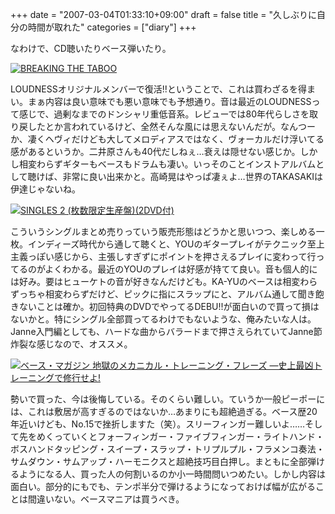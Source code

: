 +++
date = "2007-03-04T01:33:10+09:00"
draft = false
title = "久しぶりに自分の時間が取れた"
categories = ["diary"]
+++

なわけで、CD聴いたりベース弾いたり。

<a href="http://www.amazon.co.jp/exec/obidos/ASIN/B000ICLXAQ/realbeat-22/ref=nosim/" target="_blank"><img src="http://images-jp.amazon.com/images/P/B000ICLXAQ.09.MZZZZZZZ.jpg" alt="BREAKING THE TABOO" style="border: none;" /></a>

LOUDNESSオリジナルメンバーで復活!!ということで、これは買わざるを得まい。まぁ内容は良い意味でも悪い意味でも予想通り。音は最近のLOUDNESSって感じで、過剰なまでのドンシャリ重低音系。レビューでは80年代らしさを取り戻したとか言われているけど、全然そんな風には思えないんだが。なんつーか、凄くヘヴィだけども大してメロディアスではなく、ヴォーカルだけ浮いてる感があるというか。二井原さんも40代だしねぇ…衰えは隠せない感じか。しかし相変わらずギターもベースもドラムも凄い。いっそのことインストアルバムとして聴けば、非常に良い出来かと。高崎晃はやっぱ凄ぇよ…世界のTAKASAKIは伊達じゃないね。

<a href="http://www.amazon.co.jp/exec/obidos/ASIN/B000M2DK4E/realbeat-22/ref=nosim/" target="_blank"><img src="http://images-jp.amazon.com/images/P/B000M2DK4E.09.MZZZZZZZ.jpg" alt="SINGLES 2 (枚数限定生産盤)(2DVD付)" style="border: none;" /></a>

こういうシングルまとめ売りっていう販売形態はどうかと思いつつ、楽しめる一枚。インディーズ時代から通して聴くと、YOUのギタープレイがテクニック至上主義っぽい感じから、主張しすぎずにポイントを押さえるプレイに変わって行ってるのがよくわかる。最近のYOUのプレイは好感が持てて良い。音も個人的には好み。要はヒューケトの音が好きなんだけども。KA-YUのベースは相変わらずっちゃ相変わらずだけど、ピックに指にスラップにと、アルバム通して聞き飽きないことは確か。初回特典のDVDでやってるDEBU!!が面白いので買って損はないかと。特にシングル全部買ってるわけでもないような、俺みたいな人は。Janne入門編としても、ハードな曲からバラードまで押さえられていてJanne節炸裂な感じなので、オススメ。

<a href="http://www.amazon.co.jp/exec/obidos/ASIN/4845612771/realbeat-22/ref=nosim/" target="_blank"><img src="http://images-jp.amazon.com/images/P/4845612771.09.MZZZZZZZ.jpg" alt="ベース・マガジン 地獄のメカニカル・トレーニング・フレーズ ―史上最凶トレーニングで修行せよ!" style="border: none;" /></a>

勢いで買った、今は後悔している。そのくらい難しい。ていうか一般ピーポーには、これは敷居が高すぎるのではないか…あまりにも超絶過ぎる。ベース歴20年近いけども、No.15で挫折しますた（笑）。スリーフィンガー難しいよ……そして先をめくっていくとフォーフィンガー・ファイブフィンガー・ライトハンド・ボスハンドタッピング・スイープ・スラップ・トリプルプル・フラメンコ奏法・サムダウン・サムアップ・ハーモニクスと超絶技巧目白押し。まともに全部弾けるようになる人、買った人の何割いるのか小一時間問いつめたい。しかし内容は面白い。部分的にもでも、テンポ半分で弾けるようになっておけば幅が広がることは間違いない。ベースマニアは買うべき。
